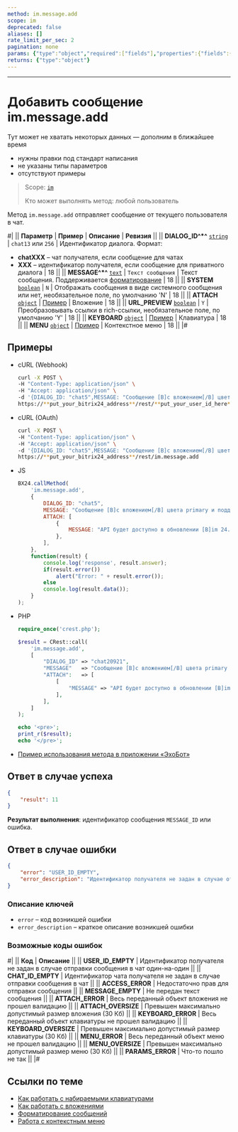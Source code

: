 ```yaml
---
method: im.message.add
scope: im
deprecated: false
aliases: []
rate_limit_per_sec: 2
pagination: none
params: {"type":"object","required":["fields"],"properties":{"fields":{"type":"object"}}}
returns: {"type":"object"}
---
```



---

# Добавить сообщение im.message.add



Тут может не хватать некоторых данных — дополним в ближайшее время







- нужны правки под стандарт написания
- не указаны типы параметров
- отсутствуют примеры





> Scope: [`im`](../../scopes/permissions.md)
>
> Кто может выполнять метод: любой пользователь

Метод `im.message.add` отправляет сообщение от текущего пользователя в чат.

#|
|| **Параметр** | **Пример** | **Описание** | **Ревизия** ||
|| **DIALOG_ID^*^**
[`string`](../../data-types.md) | `chat13`
или
`256` | Идентификатор диалога. Формат:
- **chatXXX** – чат получателя, если сообщение для чатах
- **XXX** – идентификатор получателя, если сообщение для приватного диалога | 18 ||
|| **MESSAGE^*^**
[`text`](../../data-types.md) | `Текст сообщения` | Текст сообщения.
Поддерживается [форматирование](./index.html) | 18 ||
|| **SYSTEM**
[`boolean`](../../data-types.md) | `N` | Отображать сообщения в виде системного сообщения или нет, необязательное поле, по умолчанию 'N' | 18 ||
|| **ATTACH**
[`object`](../../data-types.md) | [Пример](./attachments/index.html) | Вложение | 18 ||
|| **URL_PREVIEW**
[`boolean`](../../data-types.md) | `Y` | Преобразовывать ссылки в rich-ссылки, необязательное поле, по умолчанию 'Y' | 18 ||
|| **KEYBOARD**
[`object`](../../data-types.md) | [Пример](./keyboards.html) | Клавиатура | 18 ||
|| **MENU**
[`object`](../../data-types.md) | [Пример](./menu.html) | Контекстное меню | 18 ||
|#



## Примеры





- cURL (Webhook)

    ```bash
    curl -X POST \
    -H "Content-Type: application/json" \
    -H "Accept: application/json" \
    -d '{DIALOG_ID: "chat5",MESSAGE: "Сообщение [B]с вложением[/B] цвета primary и поддержкой [I]bb-кодов[/I]",ATTACH: [{MESSAGE: "API будет доступно в обновлении [B]im 24.0.0[/B]"}]}' \
    https://**put_your_bitrix24_address**/rest/**put_your_user_id_here**/**put_your_webbhook_here**/im.message.add
    ```

- cURL (OAuth)

    ```bash
    curl -X POST \
    -H "Content-Type: application/json" \
    -H "Accept: application/json" \
    -d '{DIALOG_ID: "chat5",MESSAGE: "Сообщение [B]с вложением[/B] цвета primary и поддержкой [I]bb-кодов[/I]",ATTACH: [{MESSAGE: "API будет доступно в обновлении [B]im 24.0.0[/B]"}]}' \
    https://**put_your_bitrix24_address**/rest/im.message.add
    ```

- JS

    ```js
    BX24.callMethod(    
        'im.message.add',
        {
            DIALOG_ID: "chat5",
            MESSAGE: "Сообщение [B]с вложением[/B] цвета primary и поддержкой [I]bb-кодов[/I]",
            ATTACH: [
                {
                    MESSAGE: "API будет доступно в обновлении [B]im 24.0.0[/B]"
                },
            ],
        },
        function(result) {
            console.log('response', result.answer);
            if(result.error())
                alert("Error: " + result.error());
            else
            console.log(result.data());
        }
    );
    ```

- PHP

    ```php
    require_once('crest.php');

    $result = CRest::call(
        'im.message.add',
        [
            "DIALOG_ID" => "chat20921",
            "MESSAGE"   => "Сообщение [B]с вложением[/B] цвета primary и поддержкой [I]bb-кодов[/I]",
            "ATTACH":   => [
                [
                    "MESSAGE" => "API будет доступно в обновлении [B]im 24.0.0[/B]"
                ],
            ],
        ]
    );

    echo '<pre>';
    print_r($result);
    echo '</pre>';
    ```





- [Пример использования метода в приложении «ЭхоБот»](https://github.com/bitrix24com/bots)



## Ответ в случае успеха

```json
{
    "result": 11
}
```

**Результат выполнения**: идентификатор сообщения `MESSAGE_ID` или ошибка.

## Ответ в случае ошибки

```json
{
    "error": "USER_ID_EMPTY",
    "error_description": "Идентификатор получателя не задан в случае отправки сообщения в чат один-на-один"
}
```

### Описание ключей

- `error` – код возникшей ошибки
- `error_description` – краткое описание возникшей ошибки

### Возможные коды ошибок

#|
|| **Код** | **Описание** ||
|| **USER_ID_EMPTY** | Идентификатор получателя не задан в случае отправки сообщения в чат один-на-один ||
|| **CHAT_ID_EMPTY** | Идентификатор чата получателя не задан в случае отправки сообщения в чат ||
|| **ACCESS_ERROR** | Недостаточно прав для отправки сообщения ||
|| **MESSAGE_EMPTY** | Не передан текст сообщения ||
|| **ATTACH_ERROR** | Весь переданный объект вложения не прошел валидацию ||
|| **ATTACH_OVERSIZE** | Превышен максимально допустимый размер вложения (30 Кб) ||
|| **KEYBOARD_ERROR** | Весь переданный объект клавиатуры не прошел валидацию ||
|| **KEYBOARD_OVERSIZE** | Превышен максимально допустимый размер клавиатуры (30 Кб) ||
|| **MENU_ERROR** | Весь переданный объект меню не прошел валидацию ||
|| **MENU_OVERSIZE** | Превышен максимально допустимый размер меню (30 Кб) ||
|| **PARAMS_ERROR** | Что-то пошло не так ||
|#

## Ссылки по теме

- [Как работать с набираемыми клавиатурами](./keyboards.html)
- [Как работать с вложениями](./attachments/index.html)
- [Форматирование сообщений](./index.html)
- [Работа с контекстным меню](./menu.html)

